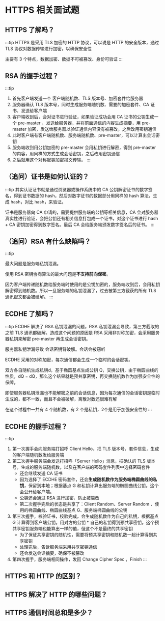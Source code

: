 # HTTPS 相关面试题

## HTTPS 了解吗？

:::tip
HTTPS 是采用 TLS 加密的 HTTP 协议，可以说是 HTTP 的安全版本，通过 TLS 协议对数据传输进行加密，以确保安全性

主要有 3 个特点，数据加密、数据不可被篡改、身份可验证
:::

## RSA 的握手过程？

:::tip
1. 首先客户端发送一个 客户端随机数、TLS 版本号、加密套件给服务器
2. 服务器确认 TLS 版本号，同时生成服务端随机数、需要的加密套件、CA 证书，发送给客户端
3. 客户端收到后，会对证书进行验证，如果验证成功会用 CA 证书的公钥生成一个 pre-master ，发送给服务器，并将前面通信的内容生成摘要，用 pre-master 加密，发送给服务器以验证通信内容没有被篡改。之后改用密钥通信
4. 此时客户端有客户端随机数、服务端随机数、pre-master，可以计算出会话密钥
5. 服务端收到用公钥加密的 pre-master 会用私钥进行解密，得到 pre-master 的内容，用同样的方式生成会话密钥，之后改用密钥通信
6. 之后就用这个对称密钥加密报文传输。
:::

## （追问）证书是如何认证的？

:::tip
其实认证证书就是通过浏览器或操作系统中的 CA 公钥解密证书的数字签名，得到证书数据的 hash，然后对数字证书的数据部分用同样的 hash 算法，生成 hash，对比 hash，来验证。

证书是服务器向 CA 申请的，需要提供服务端的公钥等相关信息，CA 会对服务器真实性进行验证，会把公钥还有相关信息打包成一个证书，对这个证书进行 hash + CA 密钥加密得到数字签名。最后 CA 会给服务端颁发数字签名后的证书。
:::

## （追问）RSA 有什么缺陷吗？

:::tip

最大问题是服务端私钥泄漏。

使用 RSA 密钥协商算法的最大问题是**不支持前向保密**。

因为客户端传递随机数给服务端时使用的是公钥加密的，服务端收到后，会用私钥解密得到随机数。所以一旦服务端的私钥泄漏了，过去被第三方截获的所有 TLS 通讯密文都会被破解。
:::

## ECDHE 了解吗？

:::tip
ECDHE 解决了 RSA 私钥泄漏的问题，RSA 私钥泄漏会导致，第三方截取的之前 TLS 通讯都破解。造成这个问题的原因是 RSA 采用非对称加密，会采用服务器私钥来解密 pre-master 再生成会话密钥。

服务器私钥泄漏导致 会话密钥背破解。会话会被窃听

ECDHE 采用的对称加密，每次通信都会生成一个临时的会话密钥。

双方各自随机生成私钥d，基于椭圆基点生成公钥 Q，交换公钥，由于椭圆曲线的性质，dQ = dQ，那么这个结果就是预共享密钥，再交换随机数作为加强安全性的保障。

即使服务器私钥泄漏也不能解密之前的会话信息，因为每次通信的会话密钥是临时生成的，都不一致，而且不会被破解，离散对数还很难有解

在这个过程中一共有 4 个随机数，有 2 个是私钥，2个是用于加强安全性的
:::

## ECDHE 的握手过程？

:::tip
1. 第一次握手会向服务端打招呼 Client Hello，把 TLS 版本号，套件信息，生成的客户端随机数发给服务端
2. 第二次握手服务端会发送打招呼「Server Hello」消息，把确认的 TLS 版本号，生成的服务端随机数，以及在客户端的密码套件列表中选择密码套件
    - 还会继续发送 CA 证书
    - 因为选择了 ECDHE 密码套件，还会**生成随机数作为服务端椭圆曲线的私钥**，保留到本地；根据基点 G 和私钥计算出服务端的椭圆曲线公钥，这个会公开给客户端。
    - 公钥还会通过 RSA 进行加密，防止被篡改
    - 第二次握手完后的状态是共享了：Client Random、Server Random 、使用的椭圆曲线、椭圆曲线基点 G、服务端椭圆曲线的公钥
3. 第三次握手，校验证书，校验完成。会生成随机数作为自己的私钥，根据基点 G 计算得到客户端公钥。用对方的公钥 * 自己的私钥得到预共享密钥，这个预共享密钥服务端也能算出一样的值，但这个不是最终的共享密钥
    - 为了保证共享密钥的随机性，需要将预共享密钥和随机数一起计算得到共享密钥
    - 处理完后，告诉服务端采用共享密钥通信
    - 还会发送会话摘要，确保不被篡改
4. 第四次握手，服务端相同操作，发回 Change Cipher Spec ，Finish
:::

## HTTPS 和 HTTP 的区别？

## HTTPS 解决了 HTTP 的哪些问题？

## HTTPS 通信时间总和是多少？